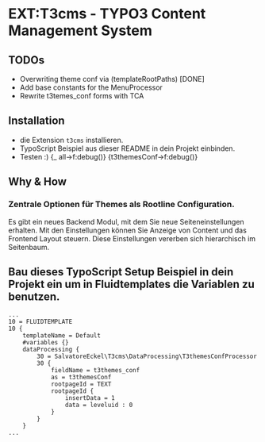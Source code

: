 # EXT:T3cms - TYPO3 Content Management System

## TODOs

- Overwriting theme conf via (templateRootPaths) [DONE]
- Add base constants for the MenuProcessor
- Rewrite t3temes_conf forms with TCA

## Installation

* die Extension ```t3cms``` installieren.
* TypoScript Beispiel aus dieser README in dein Projekt einbinden.
* Testen :) {_ all->f:debug()} {t3themesConf->f:debug()}

## Why & How

### Zentrale Optionen für Themes als Rootline Configuration.

Es gibt ein neues Backend Modul, mit dem Sie neue Seiteneinstellungen erhalten. Mit den Einstellungen können Sie Anzeige von Content und das Frontend Layout steuern. Diese Einstellungen vererben sich hierarchisch im Seitenbaum.

## Bau dieses TypoScript Setup Beispiel in dein Projekt ein um in Fluidtemplates die Variablen zu benutzen.

	...
	10 = FLUIDTEMPLATE
	10 {
	    templateName = Default
        #variables {}
        dataProcessing {
            30 = SalvatoreEckel\T3cms\DataProcessing\T3themesConfProcessor
            30 {
                fieldName = t3themes_conf
                as = t3themesConf
                rootpageId = TEXT
                rootpageId {
                    insertData = 1
                    data = leveluid : 0
                }
            }
        }
    ...

